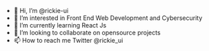 - 👋 Hi, I’m @rickie-ui
- 👀 I’m interested in Front End Web Development and Cybersecurity
- 🌱 I’m currently learning React Js
- 💞️ I’m looking to collaborate on opensource projects
- 📫 How to reach me Twitter @rickie_ui

<!---
rickie-ui/rickie-ui is a ✨ special ✨ repository because its `README.md` (this file) appears on your GitHub profile.
You can click the Preview link to take a look at your changes.
--->
